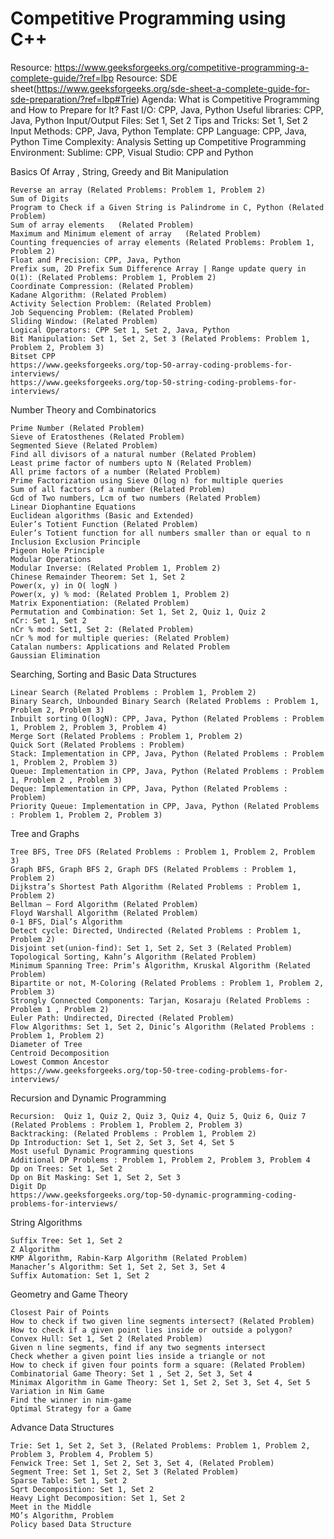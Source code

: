 # Competitive Programming using C++
Resource: https://www.geeksforgeeks.org/competitive-programming-a-complete-guide/?ref=lbp
Resource: SDE sheet(https://www.geeksforgeeks.org/sde-sheet-a-complete-guide-for-sde-preparation/?ref=lbp#Trie)
Agenda:
    What is Competitive Programming and How to Prepare for It?
    Fast I/O: CPP,  Java, Python
    Useful libraries: CPP, Java, Python
    Input/Output Files: Set 1, Set 2
    Tips and Tricks: Set 1, Set 2
    Input Methods: CPP, Java, Python
    Template: CPP
    Language: CPP, Java, Python
    Time Complexity: Analysis 
    Setting up Competitive Programming Environment: Sublime: CPP, Visual Studio: CPP and Python

Basics Of Array , String, Greedy and Bit Manipulation

    Reverse an array (Related Problems: Problem 1, Problem 2)
    Sum of Digits
    Program to Check if a Given String is Palindrome in C, Python (Related Problem)
    Sum of array elements   (Related Problem)
    Maximum and Minimum element of array   (Related Problem)
    Counting frequencies of array elements (Related Problems: Problem 1, Problem 2)
    Float and Precision: CPP, Java, Python
    Prefix sum, 2D Prefix Sum Difference Array | Range update query in O(1): (Related Problems: Problem 1, Problem 2)
    Coordinate Compression: (Related Problem)
    Kadane Algorithm: (Related Problem)
    Activity Selection Problem: (Related Problem)
    Job Sequencing Problem: (Related Problem)
    Sliding Window: (Related Problem)
    Logical Operators: CPP Set 1, Set 2, Java, Python
    Bit Manipulation: Set 1, Set 2, Set 3 (Related Problems: Problem 1, Problem 2, Problem 3)
    Bitset CPP
    https://www.geeksforgeeks.org/top-50-array-coding-problems-for-interviews/
    https://www.geeksforgeeks.org/top-50-string-coding-problems-for-interviews/

Number Theory and Combinatorics

    Prime Number (Related Problem)
    Sieve of Eratosthenes (Related Problem)
    Segmented Sieve (Related Problem)
    Find all divisors of a natural number (Related Problem)
    Least prime factor of numbers upto N (Related Problem)
    All prime factors of a number (Related Problem)
    Prime Factorization using Sieve O(log n) for multiple queries
    Sum of all factors of a number (Related Problem)
    Gcd of Two numbers, Lcm of two numbers (Related Problem)
    Linear Diophantine Equations
    Euclidean algorithms (Basic and Extended)
    Euler’s Totient Function (Related Problem)
    Euler’s Totient function for all numbers smaller than or equal to n
    Inclusion Exclusion Principle 
    Pigeon Hole Principle
    Modular Operations
    Modular Inverse: (Related Problem 1, Problem 2)
    Chinese Remainder Theorem: Set 1, Set 2
    Power(x, y) in O( logN )
    Power(x, y) % mod: (Related Problem 1, Problem 2)
    Matrix Exponentiation: (Related Problem)
    Permutation and Combination: Set 1, Set 2, Quiz 1, Quiz 2
    nCr: Set 1, Set 2
    nCr % mod: Set1, Set 2: (Related Problem)
    nCr % mod for multiple queries: (Related Problem)
    Catalan numbers: Applications and Related Problem
    Gaussian Elimination

Searching, Sorting and Basic Data Structures

    Linear Search (Related Problems : Problem 1, Problem 2)
    Binary Search, Unbounded Binary Search (Related Problems : Problem 1, Problem 2, Problem 3)
    Inbuilt sorting O(logN): CPP, Java, Python (Related Problems : Problem 1, Problem 2, Problem 3, Problem 4)
    Merge Sort (Related Problems : Problem 1, Problem 2)
    Quick Sort (Related Problems : Problem)
    Stack: Implementation in CPP, Java, Python (Related Problems : Problem 1, Problem 2, Problem 3)
    Queue: Implementation in CPP, Java, Python (Related Problems : Problem 1, Problem 2 , Problem 3)
    Deque: Implementation in CPP, Java, Python (Related Problems : Problem)
    Priority Queue: Implementation in CPP, Java, Python (Related Problems : Problem 1, Problem 2, Problem 3)

Tree and Graphs

    Tree BFS, Tree DFS (Related Problems : Problem 1, Problem 2, Problem 3)
    Graph BFS, Graph BFS 2, Graph DFS (Related Problems : Problem 1, Problem 2)
    Dijkstra’s Shortest Path Algorithm (Related Problems : Problem 1, Problem 2)
    Bellman – Ford Algorithm (Related Problem)
    Floyd Warshall Algorithm (Related Problem)
    0-1 BFS, Dial’s Algorithm
    Detect cycle: Directed, Undirected (Related Problems : Problem 1, Problem 2)
    Disjoint set(union-find): Set 1, Set 2, Set 3 (Related Problem)
    Topological Sorting, Kahn’s Algorithm (Related Problem)
    Minimum Spanning Tree: Prim’s Algorithm, Kruskal Algorithm (Related Problem)
    Bipartite or not, M-Coloring (Related Problems : Problem 1, Problem 2, Problem 3)
    Strongly Connected Components: Tarjan, Kosaraju (Related Problems : Problem 1 , Problem 2)
    Euler Path: Undirected, Directed (Related Problem)
    Flow Algorithms: Set 1, Set 2, Dinic’s Algorithm (Related Problems : Problem 1, Problem 2)
    Diameter of Tree
    Centroid Decomposition
    Lowest Common Ancestor
    https://www.geeksforgeeks.org/top-50-tree-coding-problems-for-interviews/

Recursion and Dynamic Programming

    Recursion:  Quiz 1, Quiz 2, Quiz 3, Quiz 4, Quiz 5, Quiz 6, Quiz 7 (Related Problems : Problem 1, Problem 2, Problem 3)
    Backtracking: (Related Problems : Problem 1, Problem 2)
    Dp Introduction: Set 1, Set 2, Set 3, Set 4, Set 5
    Most useful Dynamic Programming questions
    Additional DP Problems : Problem 1, Problem 2, Problem 3, Problem 4
    Dp on Trees: Set 1, Set 2
    Dp on Bit Masking: Set 1, Set 2, Set 3
    Digit Dp
    https://www.geeksforgeeks.org/top-50-dynamic-programming-coding-problems-for-interviews/

String Algorithms

    Suffix Tree: Set 1, Set 2
    Z Algorithm
    KMP Algorithm, Rabin-Karp Algorithm (Related Problem)
    Manacher’s Algorithm: Set 1, Set 2, Set 3, Set 4
    Suffix Automation: Set 1, Set 2

Geometry and Game Theory

    Closest Pair of Points
    How to check if two given line segments intersect? (Related Problem)
    How to check if a given point lies inside or outside a polygon?
    Convex Hull: Set 1, Set 2 (Related Problem)
    Given n line segments, find if any two segments intersect
    Check whether a given point lies inside a triangle or not
    How to check if given four points form a square: (Related Problem)
    Combinatorial Game Theory: Set 1 , Set 2, Set 3, Set 4
    Minimax Algorithm in Game Theory: Set 1, Set 2, Set 3, Set 4, Set 5
    Variation in Nim Game
    Find the winner in nim-game
    Optimal Strategy for a Game

Advance Data Structures

    Trie: Set 1, Set 2, Set 3, (Related Problems: Problem 1, Problem 2, Problem 3, Problem 4, Problem 5)
    Fenwick Tree: Set 1, Set 2, Set 3, Set 4, (Related Problem)
    Segment Tree: Set 1, Set 2, Set 3 (Related Problem)
    Sparse Table: Set 1, Set 2
    Sqrt Decomposition: Set 1, Set 2
    Heavy Light Decomposition: Set 1, Set 2
    Meet in the Middle
    MO’s Algorithm, Problem
    Policy based Data Structure
